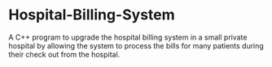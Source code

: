 # Hospital-Billing-System
A C++ program to upgrade the hospital billing system in a small private hospital
by allowing the system to process the bills for many patients during their check out from the
hospital.
